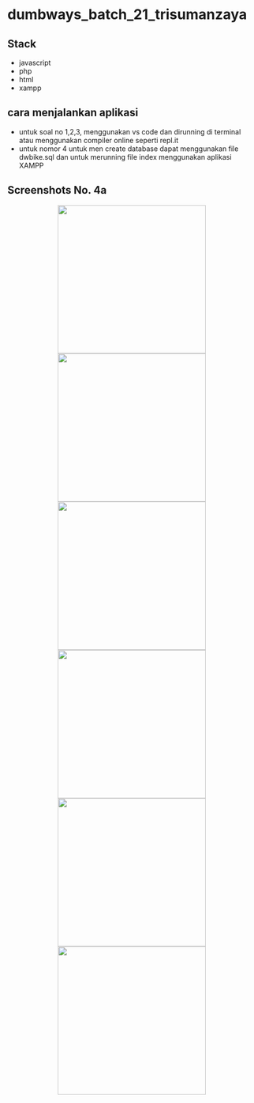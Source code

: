 # dumbways_batch_21_trisumanzaya

## Stack
- javascript
- php
- html
- xampp

## cara menjalankan aplikasi
- untuk soal no 1,2,3, menggunakan vs code dan dirunning di terminal atau menggunakan compiler online seperti repl.it 
- untuk nomor 4 untuk men create database dapat menggunakan file dwbike.sql dan untuk merunning file index menggunakan aplikasi XAMPP 

## Screenshots No. 4a

<p align='center'>
  <span>
      <image width="300" src='./screenshoot4a/4a11.png' />
      <image width="300" src='./screenshoot4a/4a12.png' />
      <image width="300" src='./screenshoot4a/4a13.png' />
      <image width="300" src='./screenshoot4a/4a21.png' />
      <image width="300" src='./screenshoot4a/4a22.png' />
      <image width="300" src='./screenshoot4a/4a23.png' />
 </span>
</p>
